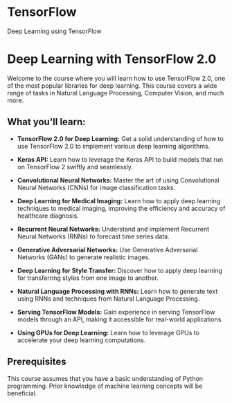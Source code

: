 # TensorFlow
Deep Learning using TensorFlow
# Deep Learning with TensorFlow 2.0

Welcome to the course where you will learn how to use TensorFlow 2.0, one of the most popular libraries for deep learning. This course covers a wide range of tasks in Natural Language Processing, Computer Vision, and much more.

## What you'll learn:

- **TensorFlow 2.0 for Deep Learning:** Get a solid understanding of how to use TensorFlow 2.0 to implement various deep learning algorithms.

- **Keras API:** Learn how to leverage the Keras API to build models that run on TensorFlow 2 swiftly and seamlessly.

- **Convolutional Neural Networks:** Master the art of using Convolutional Neural Networks (CNNs) for image classification tasks.

- **Deep Learning for Medical Imaging:** Learn how to apply deep learning techniques to medical imaging, improving the efficiency and accuracy of healthcare diagnosis.

- **Recurrent Neural Networks:** Understand and implement Recurrent Neural Networks (RNNs) to forecast time series data.

- **Generative Adversarial Networks:** Use Generative Adversarial Networks (GANs) to generate realistic images.

- **Deep Learning for Style Transfer:** Discover how to apply deep learning for transferring styles from one image to another.

- **Natural Language Processing with RNNs:** Learn how to generate text using RNNs and techniques from Natural Language Processing.

- **Serving TensorFlow Models:** Gain experience in serving TensorFlow models through an API, making it accessible for real-world applications.

- **Using GPUs for Deep Learning:** Learn how to leverage GPUs to accelerate your deep learning computations.

## Prerequisites

This course assumes that you have a basic understanding of Python programming. Prior knowledge of machine learning concepts will be beneficial.
